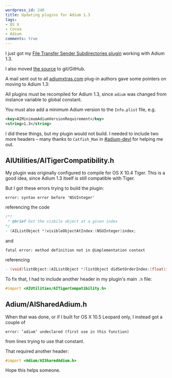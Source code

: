 ```yaml
---
wordpress_id: 240
title: Updating plugins for Adium 1.3
tags:
- OS X
- Cocoa
- Adium
comments: true
---
```

I just got my <a href="http://www.adiumxtras.com/index.php?a=xtras&xtra_id=4282">File Transfer Sender Subdirectories plugin</a> working with Adium 1.3.

I also moved <a href="http://github.com/henrik/file_transfer_sender_subdirectories_plugin/">the source</a> to git/GitHub.

A mail sent out to all <a href="http://adiumxtras.com">adiumxtras.com</a> plug-in authors gave some pointers on moving to Adium 1.3:

All plugins must be recompiled for Adium 1.3, since <code>adium</code> was changed from instance variable to global constant.

You must also add a minimum Adium version to the <code>Info.plist</code> file, e.g.

``` xml
<key>AIMinimumAdiumVersionRequirement</key>
<string>1.3</string>
```

I did these things, but my plugin would not build. I needed to include two more headers – many thanks to <code>Catfish_Man</code> in <a href="irc://irc.freenode.net/adium-devl">#adium-devl</a> for helping me out.

<!--more-->

## AIUtilities/AITigerCompatibility.h

My plugin was originally configured to compile for OS X 10.4 Tiger. This is a good idea, since Adium 1.3 itself is still compatible with Tiger.

But I got these errors trying to build the plugin:

    error: syntax error before 'NSUInteger'

referencing the code

``` c
/*!
 * @brief Get the visbile object at a given index
*/
- (AIListObject *)visibleObjectAtIndex:(NSUInteger)index;
```

and

    fatal error: method definition not in @implementation context

referencing

``` objectivec
- (void)listObject:(AIListObject *)listObject didSetOrderIndex:(float)inOrderIndex;
```

To fix that, I had to include another header in my plugin's main <code>.h</code> file:

``` objectivec
#import <AIUtilities/AITigerCompatibility.h>
```

## Adium/AISharedAdium.h

When that was done, or if I built for OS X 10.5 Leopard only, I instead got a couple of

    error: ‘adium’ undeclared (first use in this function)

from lines trying to use that constant.

That required another header:

``` objectivec
#import <Adium/AISharedAdium.h>
```

Hope this helps someone.
